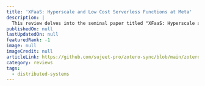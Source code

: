 ```yaml
---
title: 'XFaaS: Hyperscale and Low Cost Serverless Functions at Meta'
description: |
  This review delves into the seminal paper titled "XFaaS: Hyperscale and Low Cost Serverless Functions at Meta"
publishedOn: null
lastUpdatedOn: null
featuredRank: -1
image: null
imageCredit: null
articleLink: https://github.com/sujeet-pro/zotero-sync/blob/main/zotero-attachments/research-papers/xfaas_sosp23.pdf
category: reviews
tags:
  - distributed-systems
---
```

